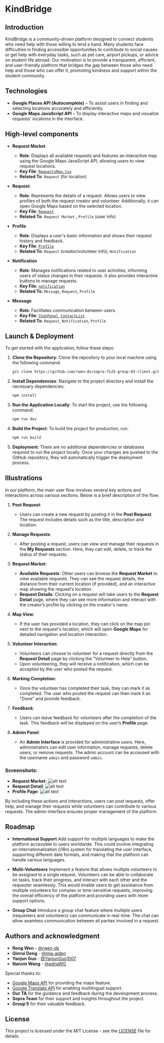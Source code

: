# KindBridge

## Introduction

KindBridge is a community-driven platform designed to connect students who need help with those willing to lend a hand. Many students face difficulties in finding accessible opportunities to contribute to social causes or get help with everyday tasks, such as pet care, airport pickups, or advice on student life abroad. Our motivation is to provide a transparent, efficient, and user-friendly platform that bridges the gap between those who need help and those who can offer it, promoting kindness and support within the student community. 

## Technologies

- **Google Places API (Autocomplete)** – To assist users in finding and selecting locations accurately and efficiently.
- **Google Maps JavaScript API** – To display interactive maps and visualize requests' locations in the interface.
  

## High-level components

-  **Request Market**
   - **Role**: Displays all available requests and features an interactive map using the Google Maps JavaScript API, allowing users to view request locations.
   - **Key File**: [`RequestsMap.tsx`](app/components/RequestsMap.tsx)
   - **Related To**: `Request` (for location)

- **Request**
   - **Role**: Represents the details of a request. Allows users to view profiles of both the request creator and volunteer. Additionally, it can open Google Maps based on the selected location.
   - **Key File**: [`Request`](app/requests/[id]/page.tsx)
   - **Related To**: `Request Market` , `Profile` (user info)
  
- **Profile**
   - **Role**: Displays a user's basic information and shows their request history and feedback.
   - **Key File**: [`Profile`](app/users/[id]/page.tsx)
   - **Related To**: `Request` (creator/volunteer info), `Notification`

- **Notification**
   - **Role**: Manages notifications related to user activities, informing users of status changes in their requests. It also provides interactive buttons to manage requests.
   - **Key File**: [`notification`](app/notifications/page.tsx)
   - **Related To**: `Message`, `Request`, `Profile`

- **Message**
   - **Role**: Facilitates communication between users.
   - **Key File**: [`ChatPanel`](app/components/ChatPanel.tsx), [`ContactList`](app/components/ContactList.tsx)
   - **Related To**: `Request`, `Notification`, `Profile`

## Launch & Deployment
To get started with the application, follow these steps:

1. **Clone the Repository**:
   Clone the repository to your local machine using the following command:
   ```bash
   git clone https://github.com/rwen-ds/sopra-fs25-group-03-client.git
   ```
2. **Install Dependencies**: 
    Navigate to the project directory and install the necessary dependencies:
    ```bash
   npm install
   ```
3. **Run the Application Locally**:
   To start the project, use the following command:
    ```bash
   npm run dev
   ```
4. **Build the Project**:
   To build the project for production, run:
   ```bash
   npm run build
   ```
5. **Deployment**:
   There are no additional dependencies or databases required to run the project locally. Once your changes are pushed to the GitHub repository, they will automatically trigger the deployment process.

## Illustrations

In our platform, the main user flow involves several key actions and interactions across various sections. Below is a brief description of the flow:

1. **Post Request**: 
   - Users can create a new request by posting it in the **Post Request**. The request includes details such as the title, description and location.

2. **Manage Requests**:
   - After posting a request, users can view and manage their requests in the **My Requests** section. Here, they can edit, delete, or track the status of their requests.

3. **Request Market**:
   - **Available Requests**: Other users can browse the **Request Market** to view available requests. They can see the request details, the distance from their current location (if provided), and an interactive map showing the request’s location.
   - **Request Details**: Clicking on a request will take users to the **Request Detail** page, where they can see more information and interact with the creator’s profile by clicking on the creator's name.

4. **Map View**:
   - If the user has provided a location, they can click on the map pin next to the request's location, which will open **Google Maps** for detailed navigation and location interaction.

5. **Volunteer Interaction**:
   - Volunteers can choose to volunteer for a request directly from the **Request Detail** page by clicking the "Volunteer to Help" button.
   - Upon volunteering, they will receive a notification, which can be accepted by the user who posted the request.

6. **Marking Completion**:
   - Once the volunteer has completed their task, they can mark it as completed. The user who posted the request can then mark it as "Done" and provide feedback.

7. **Feedback**:
   - Users can leave feedback for volunteers after the completion of the task. This feedback will be displayed on the user’s **Profile** page.

8. **Admin Panel**:
   - An **Admin Interface** is provided for administrative users. Here, administrators can edit user information, manage requests, delete users, or remove requests. The admin account can be accessed with the username `admin` and password `admin`.

### Screenshots:
- **Request Market**: ![alt text](public/image.png)
- **Request Detail**: ![alt text](public/image-1.png)
- **Profile Page**: ![alt text](public/image-3.png)

By including these actions and interactions, users can post requests, offer help, and manage their requests while volunteers can contribute to various requests. The admin interface ensures proper management of the platform.



## Roadmap
- **International Support**
   Add support for multiple languages to make the platform accessible to users worldwide. This could involve integrating an internationalization (i18n) system for translating the user interface, supporting different date formats, and making that the platform can handle various languages.

- **Multi-Volunteers**
   Implement a feature that allows multiple volunteers to be assigned to a single request. Volunteers can be able to collaborate on tasks, track their progress, and interact with each other and the requester seamlessly. This would enable users to get assistance from multiple volunteers for complex or time-sensitive requests, improving the overall efficiency of the platform and providing users with more support options.

- **Group Chat**
   Introduce a group chat feature where multiple users (requesters and volunteers) can communicate in real-time. The chat can allow seamless communication between all parties involved in a request.

## Authors and acknowledgment

* **Rong Wen**  - [@rwen-ds](https://github.com/rwen-ds)
* **Qinrui Deng** - [@mia-aiden](https://github.com/mia-aiden)
* **Yanjun Guo** - [@YanjunGuo1007](https://github.com/YanjunGuo1007)
* **Nanxin Wang** - [@adriaWG](https://github.com/adriaWG)

Special thanks to:
- [Google Maps API](https://developers.google.com/maps) for providing the maps feature.
- [Google Translate API](https://cloud.google.com/translate) for enabling multilingual support.
- **Our TA** for the guidance and feedback during the development process.
- **Sopra Team** for their support and insights throughout the project.
- **Group 5** for their valuable feedback.


## License

This project is licensed under the MIT License - see the [LICENSE](LICENSE) file for details.

